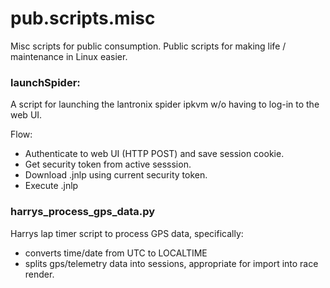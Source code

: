# pub.scripts.misc
Misc scripts for public consumption.  Public scripts for making life / maintenance in Linux easier.


### launchSpider:
A script for launching the lantronix spider ipkvm w/o having to log-in to the web UI.  

Flow:
* Authenticate to web UI (HTTP POST) and save session cookie.
* Get security token from active sesssion.
* Download .jnlp using current security token.
* Execute .jnlp

### harrys_process_gps_data.py
Harrys lap timer script to process GPS data, specifically:
* converts time/date from UTC to LOCALTIME
* splits gps/telemetry data into sessions, appropriate for import into race render.
